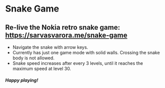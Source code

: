 # Snake Game
## Re-live the Nokia retro snake game: https://sarvasvarora.me/snake-game
- Navigate the snake with arrow keys.
- Currently has just one game mode with solid walls. Crossing the snake body is not allowed.
- Snake speed increases after every 3 levels, until it reaches the maximum speed at level 30.

##### Happy playing!
